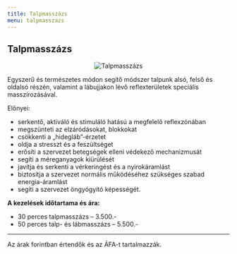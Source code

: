 ```yaml
---
title: Talpmasszázs
menu: talpmasszazs
---
```



## Talpmasszázs

<p style="text-align: center"><img src="/images/ek_talp.jpg" alt="Talpmasszázs" /></p>

Egyszerű és természetes módon segítő módszer talpunk alsó, felső és oldalsó részén, valamint a lábujjakon lévő reflexterületek speciális masszírozásával.

Előnyei:

 - serkentő, aktiváló és stimuláló hatású a megfelelő reflexzónában
 - megszünteti az elzáródásokat, blokkokat
 - csökkenti a „hidegláb”-érzetet
 - oldja a stresszt és a feszültséget
 - erősíti a szervezet betegségek elleni védekező mechanizmusát
 - segíti a méreganyagok kiürülését
 - javítja és serkenti a vérkeringést és a nyirokáramlást
 - biztosítja a szervezet normális működéséhez szükséges szabad energia-áramlást
 - segíti a szervezet öngyógyító képességét.


**A kezelések időtartama és ára:**

 - 30 perces talpmasszázs &#8211; 3.500.-
 - 50 perces talp- és lábmasszázs &#8211; 5.500.-

---

Az árak forintban értendők és az ÁFA-t tartalmazzák.

